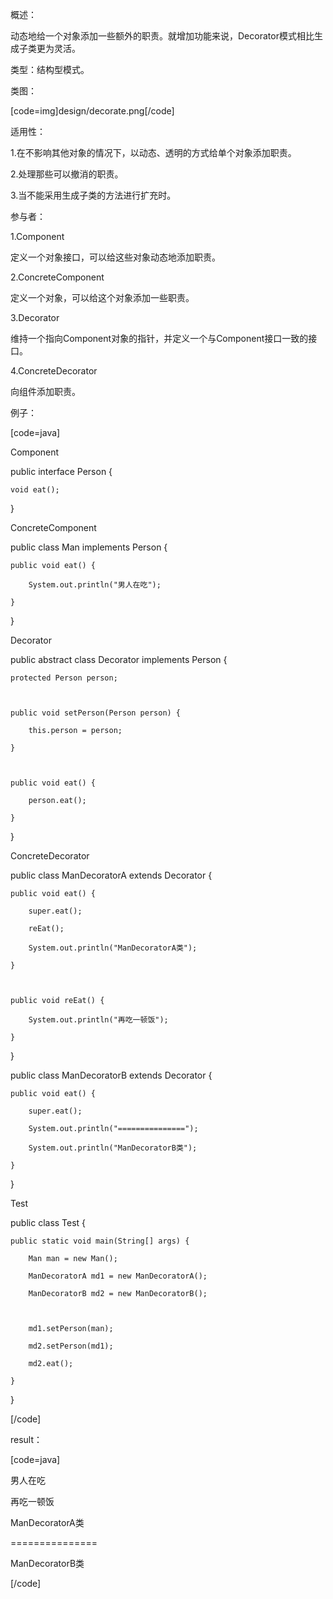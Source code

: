 概述：
动态地给一个对象添加一些额外的职责。就增加功能来说，Decorator模式相比生成子类更为灵活。
类型：结构型模式。
类图：
[code=img]design/decorate.png[/code]
适用性：
1.在不影响其他对象的情况下，以动态、透明的方式给单个对象添加职责。
2.处理那些可以撤消的职责。
3.当不能采用生成子类的方法进行扩充时。
参与者：
1.Component
定义一个对象接口，可以给这些对象动态地添加职责。
2.ConcreteComponent
定义一个对象，可以给这个对象添加一些职责。
3.Decorator
维持一个指向Component对象的指针，并定义一个与Component接口一致的接口。
4.ConcreteDecorator
向组件添加职责。
例子：
[code=java]
Component 
public interface Person {

    void eat();
}
ConcreteComponent 
public class Man implements Person {

	public void eat() {
		System.out.println("男人在吃");
	}
}
Decorator 
public abstract class Decorator implements Person {

    protected Person person;
    
    public void setPerson(Person person) {
        this.person = person;
    }
    
    public void eat() {
        person.eat();
    }
}
ConcreteDecorator 
public class ManDecoratorA extends Decorator {

    public void eat() {
        super.eat();
        reEat();
        System.out.println("ManDecoratorA类");
    }

    public void reEat() {
        System.out.println("再吃一顿饭");
    }
}
public class ManDecoratorB extends Decorator {
    
    public void eat() {
        super.eat();
        System.out.println("===============");
        System.out.println("ManDecoratorB类");
    }
}
Test 
public class Test {

    public static void main(String[] args) {
        Man man = new Man();
        ManDecoratorA md1 = new ManDecoratorA();
        ManDecoratorB md2 = new ManDecoratorB();
        
        md1.setPerson(man);
        md2.setPerson(md1);
        md2.eat();
    }
}
[/code]
result：
[code=java]
男人在吃
再吃一顿饭
ManDecoratorA类
===============
ManDecoratorB类
[/code]